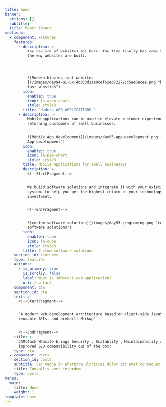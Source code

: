 ```yaml
---
title: home
banner:
  actions: []
  subtitle: ''
  title: React Impact
sections:
  - component: Features
    features:
      - description: >-
          The new era of websites are here. The time finally has come to change
          the way websites are built. 




          ![Modern blazing fast websites
          ](/images/day94-ui-ux-4b353d2aa0cef62ed72279cc5ee0ecee.png "blazing
          fast websites")
        icon:
          enabled: true
          icon: fa-area-chart
          style: style3
        title: 'Modern WEB APPLICATIONS '
      - description: >-
          Mobile applications can be used to elevate customer experience for
          returning customers of small businesses.


          ![Mobile App development](/images/day95-app-development.png "Mobile
          App development")
        icon:
          enabled: true
          icon: fa-pie-chart
          style: style3
        title: Mobile Applications for small businesses
      - description: >-
          <!--StartFragment-->


          We build software solutions and integrate it with your existing
          systems to help you get the highest return on your technology
          investment.


          <!--EndFragment-->


          ![custom software solutions](/images/day93-programing.png "custom
          software solutions")
        icon:
          enabled: true
          icon: fa-cube
          style: style3
        title: Custom software solutions
    section_id: features
    type: features
  - actions:
      - is_primary: true
        is_scrolly: false
        label: What is JAMstack web application?
        url: /contact
    component: Cta
    section_id: cta
    text: >-
      <!--StartFragment-->


      "A modern web development architecture based on client-side JavaScript,
      reusable APIs, and prebuilt Markup"


      <!--EndFragment-->
    title: >-
      JAMstack Website brings Security , Scalablity , Maintainability and
      improved SEO compatibility out of the box!
    type: cta
  - component: Posts
    section_id: posts
    subtitle: Sed magna in pharetra ultricies dolor sit amet consequat adipiscing lorem.
    title: Convallis amet interdum
    type: posts
menus:
  main:
    title: Home
    weight: 1
template: home
---
```


